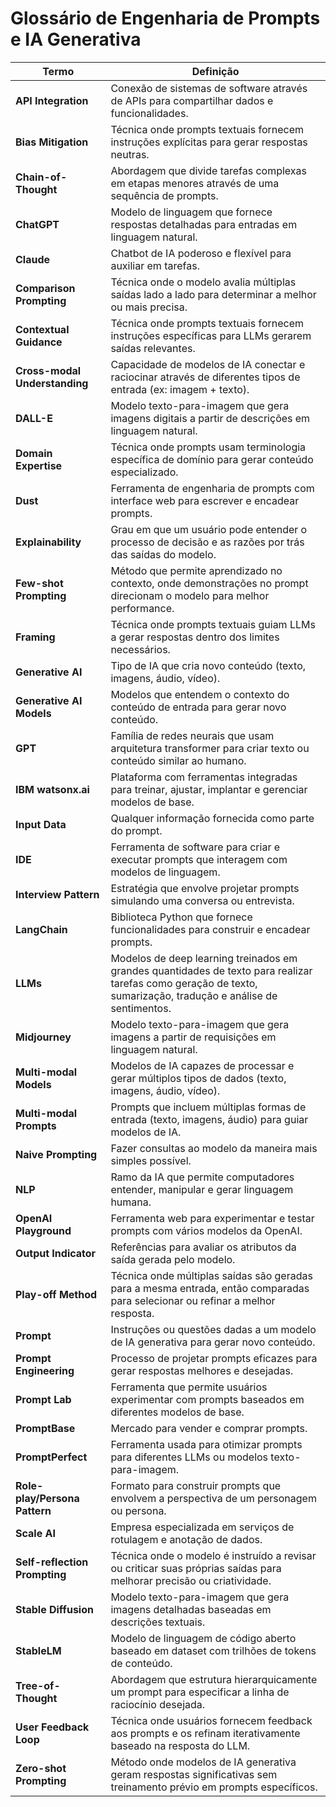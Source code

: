 # Glossário de Engenharia de Prompts e IA Generativa

| Termo | Definição |
|---|---|
| **API Integration** | Conexão de sistemas de software através de APIs para compartilhar dados e funcionalidades. |
| **Bias Mitigation** | Técnica onde prompts textuais fornecem instruções explícitas para gerar respostas neutras. |
| **Chain-of-Thought** | Abordagem que divide tarefas complexas em etapas menores através de uma sequência de prompts. |
| **ChatGPT** | Modelo de linguagem que fornece respostas detalhadas para entradas em linguagem natural. |
| **Claude** | Chatbot de IA poderoso e flexível para auxiliar em tarefas. |
| **Comparison Prompting** | Técnica onde o modelo avalia múltiplas saídas lado a lado para determinar a melhor ou mais precisa. |
| **Contextual Guidance** | Técnica onde prompts textuais fornecem instruções específicas para LLMs gerarem saídas relevantes. |
| **Cross-modal Understanding** | Capacidade de modelos de IA conectar e raciocinar através de diferentes tipos de entrada (ex: imagem + texto). |
| **DALL-E** | Modelo texto-para-imagem que gera imagens digitais a partir de descrições em linguagem natural. |
| **Domain Expertise** | Técnica onde prompts usam terminologia específica de domínio para gerar conteúdo especializado. |
| **Dust** | Ferramenta de engenharia de prompts com interface web para escrever e encadear prompts. |
| **Explainability** | Grau em que um usuário pode entender o processo de decisão e as razões por trás das saídas do modelo. |
| **Few-shot Prompting** | Método que permite aprendizado no contexto, onde demonstrações no prompt direcionam o modelo para melhor performance. |
| **Framing** | Técnica onde prompts textuais guiam LLMs a gerar respostas dentro dos limites necessários. |
| **Generative AI** | Tipo de IA que cria novo conteúdo (texto, imagens, áudio, vídeo). |
| **Generative AI Models** | Modelos que entendem o contexto do conteúdo de entrada para gerar novo conteúdo. |
| **GPT** | Família de redes neurais que usam arquitetura transformer para criar texto ou conteúdo similar ao humano. |
| **IBM watsonx.ai** | Plataforma com ferramentas integradas para treinar, ajustar, implantar e gerenciar modelos de base. |
| **Input Data** | Qualquer informação fornecida como parte do prompt. |
| **IDE** | Ferramenta de software para criar e executar prompts que interagem com modelos de linguagem. |
| **Interview Pattern** | Estratégia que envolve projetar prompts simulando uma conversa ou entrevista. |
| **LangChain** | Biblioteca Python que fornece funcionalidades para construir e encadear prompts. |
| **LLMs** | Modelos de deep learning treinados em grandes quantidades de texto para realizar tarefas como geração de texto, sumarização, tradução e análise de sentimentos. |
| **Midjourney** | Modelo texto-para-imagem que gera imagens a partir de requisições em linguagem natural. |
| **Multi-modal Models** | Modelos de IA capazes de processar e gerar múltiplos tipos de dados (texto, imagens, áudio, vídeo). |
| **Multi-modal Prompts** | Prompts que incluem múltiplas formas de entrada (texto, imagens, áudio) para guiar modelos de IA. |
| **Naive Prompting** | Fazer consultas ao modelo da maneira mais simples possível. |
| **NLP** | Ramo da IA que permite computadores entender, manipular e gerar linguagem humana. |
| **OpenAI Playground** | Ferramenta web para experimentar e testar prompts com vários modelos da OpenAI. |
| **Output Indicator** | Referências para avaliar os atributos da saída gerada pelo modelo. |
| **Play-off Method** | Técnica onde múltiplas saídas são geradas para a mesma entrada, então comparadas para selecionar ou refinar a melhor resposta. |
| **Prompt** | Instruções ou questões dadas a um modelo de IA generativa para gerar novo conteúdo. |
| **Prompt Engineering** | Processo de projetar prompts eficazes para gerar respostas melhores e desejadas. |
| **Prompt Lab** | Ferramenta que permite usuários experimentar com prompts baseados em diferentes modelos de base. |
| **PromptBase** | Mercado para vender e comprar prompts. |
| **PromptPerfect** | Ferramenta usada para otimizar prompts para diferentes LLMs ou modelos texto-para-imagem. |
| **Role-play/Persona Pattern** | Formato para construir prompts que envolvem a perspectiva de um personagem ou persona. |
| **Scale AI** | Empresa especializada em serviços de rotulagem e anotação de dados. |
| **Self-reflection Prompting** | Técnica onde o modelo é instruído a revisar ou criticar suas próprias saídas para melhorar precisão ou criatividade. |
| **Stable Diffusion** | Modelo texto-para-imagem que gera imagens detalhadas baseadas em descrições textuais. |
| **StableLM** | Modelo de linguagem de código aberto baseado em dataset com trilhões de tokens de conteúdo. |
| **Tree-of-Thought** | Abordagem que estrutura hierarquicamente um prompt para especificar a linha de raciocínio desejada. |
| **User Feedback Loop** | Técnica onde usuários fornecem feedback aos prompts e os refinam iterativamente baseado na resposta do LLM. |
| **Zero-shot Prompting** | Método onde modelos de IA generativa geram respostas significativas sem treinamento prévio em prompts específicos. |